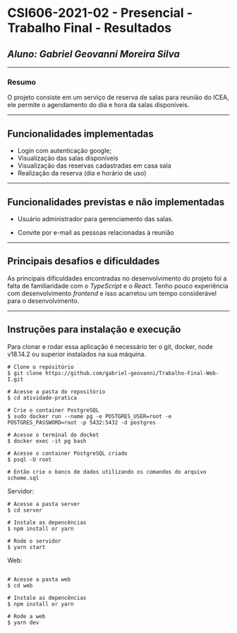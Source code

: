 # **CSI606-2021-02 - Presencial - Trabalho Final - Resultados**

## _Aluno: Gabriel Geovanni Moreira Silva_

---

### Resumo

O projeto consiste em um serviço de reserva de salas para reunião do ICEA, ele permite o agendamento do dia e hora da salas disponíveis.

---

## Funcionalidades implementadas

- Login com autenticação google;
- Visualização das salas disponíveis
- Visualização das reservas cadastradas em casa sala
- Realização da reserva (dia e horário de uso)


---

## Funcionalidades previstas e não implementadas

- Usuário administrador para gerenciamento das salas.

- Convite por e-mail as pessoas relacionadas à reunião

---

## Principais desafios e dificuldades

As principais dificuldades encontradas no desenvolvimento do projeto foi a falta de familiaridade com o _TypeScript_ e o _React_. Tenho pouco experiência com desenvolvimento _frontend_ e isso acarretou um tempo considerável para o desenvolvimento.

---

## Instruções para instalação e execução


Para clonar e rodar essa aplicação é necessário ter o git, docker, node v18.14.2 ou superior instalados na sua máquina.

```
# Clone o repósitório
$ git clone https://github.com/gabriel-geovanni/Trabalho-Final-Web-I.git

# Acesse a pasta do repositório
$ cd atividade-pratica
```

```
# Crie o container PostgreSQL
$ sudo docker run --name pg -e POSTGRES_USER=root -e POSTGRES_PASSWORD=root -p 5432:5432 -d postgres
```

```
# Acesse o terminal do docket
$ docker exec -it pg bash

# Acesse o container PostgreSQL criado
$ psql -U root

# Então crie o banco de dados utilizando os comandos do arquivo scheme.sql
```

Servidor:

```
# Acesse a pasta server
$ cd server

# Instale as depencências
$ npm install or yarn

# Rode o servidor
$ yarn start

```
Web:

```

# Acesse a pasta web
$ cd web

# Instale as depencências
$ npm install or yarn

# Rode a web
$ yarn dev